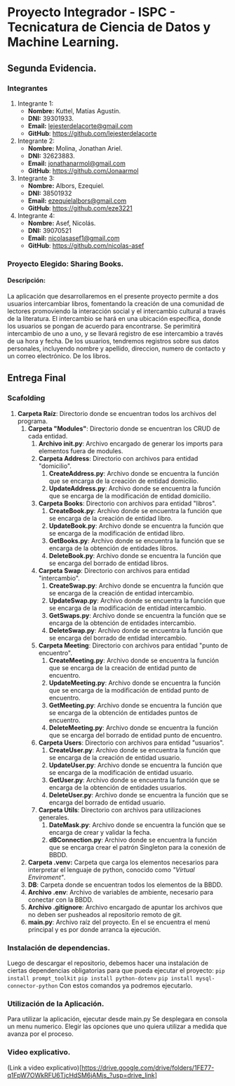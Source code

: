 # Proyecto Integrador - ISPC - Tecnicatura de Ciencia de Datos y Machine Learning.

## Segunda Evidencia.

### Integrantes
1. Integrante 1:
	- **Nombre:** Kuttel, Matías Agustín.
	- **DNI:** 39301933.
	- **Email:** lejesterdelacorte@gmail.com
	- **GitHub**: https://github.com/lejesterdelacorte
2. Integrante 2:
	- **Nombre:** Molina, Jonathan Ariel.
	- **DNI:** 32623883.
	- **Email:** jonathanarmol@gmail.com
	- **GitHub**: https://github.com/Jonaarmol
3. Integrante 3:
	- **Nombre:** Albors, Ezequiel.
	- **DNI:** 38501932
	- **Email:** ezequielalbors@gmail.com
	- **GitHub**:  https://github.com/eze3221
5. Integrante 4:
	- **Nombre:** Asef, Nicolás.
	- **DNI:** 39070521
	- **Email:** nicolasasef1@gmail.com
	- **GitHub**: https://github.com/nicolas-asef
### Proyecto Elegido: Sharing Books.
#### Descripción:
La aplicación que desarrollaremos en el presente proyecto permite a dos usuarios intercambiar libros, fomentando la creación de una comunidad de lectores promoviendo la interacción social y el intercambio cultural a través de la literatura.
El intercambio se hará en una ubicación específica, donde los usuarios se pongan de acuerdo para encontrarse. Se perimitirá intercambio de uno a uno, y se llevará registro de ese intercambio a través de ua hora y fecha. 
De los usuarios, tendremos registros sobre sus datos personales, incluyendo nombre y apellido, direccion, numero de contacto y un correo electrónico.
De los libros.

## Entrega Final

### Scafolding

1. **Carpeta Raíz**: Directorio donde se encuentran todos los archivos del programa.
	1. **Carpeta "Modules"**: Directorio donde se encuentran los CRUD de cada entidad.
		1. **Archivo __init__.py**: Archivo encargado de generar los imports para elementos fuera de modules.
		2. **Carpeta Address**: Directorio con archivos para entidad "domicilio".
			1. **CreateAddress.py**: Archivo donde se encuentra la función que se encarga de la creación de entidad domicilio.
			2. **UpdateAddress.py**: Archivo donde se encuentra la función que se encarga de la modificación de entidad domicilio.
		3. **Carpeta Books**: Directorio con archivos para entidad "libros".
			1. **CreateBook.py**: Archivo donde se encuentra la función que se encarga de la creación de entidad libro.
			2. **UpdateBook.py**: Archivo donde se encuentra la función que se encarga de la modificación de entidad libro.
			3. **GetBooks.py**: Archivo donde se encuentra la función que se encarga de la obtención de entidades libros.
			4. **DeleteBook.py**: Archivo donde se encuentra la función que se encarga del borrado de entidad libros.
		4. **Carpeta Swap**: Directorio con archivos para entidad "intercambio".
			1. **CreateSwap.py**: Archivo donde se encuentra la función que se encarga de la creación de entidad intercambio.
			2. **UpdateSwap.py**: Archivo donde se encuentra la función que se encarga de la modificación de entidad intercambio.
			3. **GetSwaps.py**: Archivo donde se encuentra la función que se encarga de la obtención de entidades intercambio.
			4. **DeleteSwap.py**: Archivo donde se encuentra la función que se encarga del borrado de entidad intercambio.
		5. **Carpeta Meeting**: Directorio con archivos para entidad "punto de encuentro".
			1. **CreateMeeting.py**: Archivo donde se encuentra la función que se encarga de la creación de entidad punto de encuentro.
			2. **UpdateMeeting.py**: Archivo donde se encuentra la función que se encarga de la modificación de entidad punto de encuentro.
			3. **GetMeeting.py**: Archivo donde se encuentra la función que se encarga de la obtención de entidades puntos de encuentro.
			4. **DeleteMeeting.py**: Archivo donde se encuentra la función que se encarga del borrado de entidad punto de encuentro.
		6. **Carpeta Users**: Directorio con archivos para entidad "usuarios".
			1. **CreateUser.py**: Archivo donde se encuentra la función que se encarga de la creación de entidad usuario.
			2. **UpdateUser.py**: Archivo donde se encuentra la función que se encarga de la modificación de entidad usuario.
			3. **GetUser.py**: Archivo donde se encuentra la función que se encarga de la obtención de entidades usuarios.
			4. **DeleteUser.py**: Archivo donde se encuentra la función que se encarga del borrado de entidad usuario.
		7. **Carpeta Utils**: Directorio con archivos para utilizaciones generales.
			1. **DateMask.py**: Archivo donde se encuentra la función que se encarga de crear y validar la fecha.
			2. **dBConnection.py**: Archivo donde se encuentra la función que se encarga crear el patrón Singleton para la conexión de BBDD.
	2. **Carpeta .venv:** Carpeta que carga los elementos necesarios para interpretar el lenguaje de python, conocido como *"Virtual Enviroment"*.
	3. **DB**: Carpeta donde se encuentran todos los elementos de la BBDD.
	4. **Archivo .env**: Archivo de variables de ambiente, necesario para conectar con la BBDD.
	5. **Archivo .gitignore**: Archivo encargado de apuntar los archivos que no deben ser pusheados al repositorio remoto de git.
	6. **main.py**: Archivo raíz del proyecto. En el se encuentra el menú principal y es por donde arranca la ejecución.
### Instalación de dependencias.

Luego de descargar el repositorio, debemos hacer una instalación de ciertas dependencias obligatorias para que pueda ejecutar el proyecto:
	 ` pip install prompt_toolkit `
	 ` pip install python-dotenv ` 
	 ` pip install mysql-connector-python `
Con estos comandos ya podremos ejecutarlo.

### Utilización de la Aplicación.

Para utilizar la aplicación, ejecutar desde main.py
Se desplegara en consola un menu numerico.
Elegir las opciones que uno quiera utilizar a medida que avanza por el proceso.

### Video explicativo.
(Link a video explicativo)[https://drive.google.com/drive/folders/1FE77-q1FpW7OWkRFU6TjcHdSM6jAMjs_?usp=drive_link]
